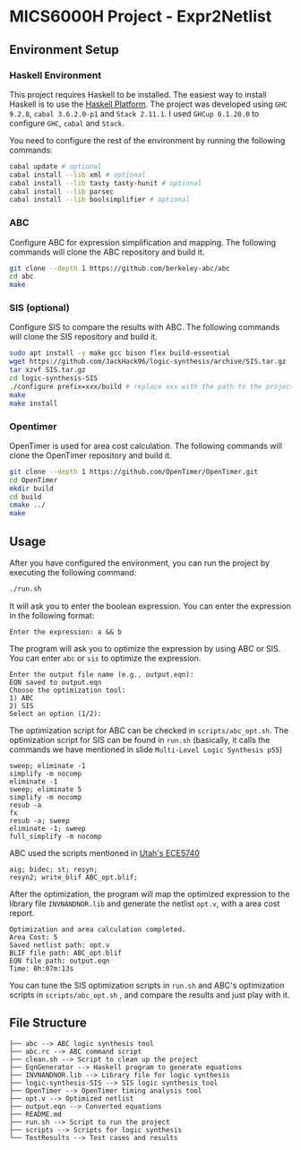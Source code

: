# MICS6000H Project - Expr2Netlist

## Environment Setup

### Haskell Environment

This project requires Haskell to be installed. The easiest way to install Haskell is to use the [Haskell Platform](https://www.haskell.org/downloads/). The project was developed using `GHC 9.2.8`, `cabal 3.6.2.0-p1` and `Stack 2.11.1`. I used `GHCup 0.1.20.0` to configure `GHC`, `cabal` and `Stack`.

You need to configure the rest of the environment by running the following commands:

```bash
cabal update # optional
cabal install --lib xml # optional
cabal install --lib tasty tasty-hunit # optional
cabal install --lib parsec
cabal install --lib boolsimplifier # optional
```

### ABC

Configure ABC for expression simplification and mapping. The following commands will clone the ABC repository and build it.

```bash
git clone --depth 1 https://github.com/berkeley-abc/abc
cd abc
make
```

### SIS (optional)

Configure SIS to compare the results with ABC. The following commands will clone the SIS repository and build it.

```bash
sudo apt install -y make gcc bison flex build-essential
wget https://github.com/JackHack96/logic-synthesis/archive/SIS.tar.gz
tar xzvf SIS.tar.gz
cd logic-synthesis-SIS
./configure prefix=xxx/build # replace xxx with the path to the project directory
make
make install
```

### Opentimer

OpenTimer is used for area cost calculation. The following commands will clone the OpenTimer repository and build it.

```bash
git clone --depth 1 https://github.com/OpenTimer/OpenTimer.git
cd OpenTimer
mkdir build
cd build
cmake ../
make 
```


## Usage

After you have configured the environment, you can run the project by executing the following command:

```bash
./run.sh
```

It will ask you to enter the boolean expression. You can enter the expression in the following format:

```
Enter the expression: a && b
```

The program will ask you to optimize the expression by using ABC or SIS. You can enter `abc` or `sis` to optimize the expression. 

```
Enter the output file name (e.g., output.eqn):
EQN saved to output.eqn
Choose the optimization tool:
1) ABC
2) SIS
Select an option (1/2): 
```

The optimization script for ABC can be checked in `scripts/abc_opt.sh`. The optimization script for SIS can be found in `run.sh` (basically, it calls the commands we have mentioned in slide `Multi-Level Logic Synthesis p55`)

```
sweep; eliminate -1
simplify -m nocomp
eliminate -1
sweep; eliminate 5 
simplify -m nocomp
resub -a
fx
resub -a; sweep
eliminate -1; sweep
full_simplify -m nocomp
```

ABC used the scripts mentioned in [Utah's ECE5740](https://my.ece.utah.edu/~kalla/ECE5740/hw5.pdf)

```
aig; bidec; st; resyn;
resyn2; write_blif ABC_opt.blif;
```

After the optimization, the program will map the optimized expression to the library file `INVNANDNOR.lib` and generate the netlist `opt.v`, with a area cost report.

```
Optimization and area calculation completed.
Area Cost: 5
Saved netlist path: opt.v
BLIF file path: ABC_opt.blif
EQN file path: output.eqn
Time: 0h:07m:13s   
```

You can tune the SIS optimization scripts in `run.sh` and ABC's optimization scripts in `scripts/abc_opt.sh` , and compare the results and just play with it.


## File Structure

```
├── abc --> ABC logic synthesis tool
├── abc.rc --> ABC command script
├── clean.sh --> Script to clean up the project
├── EqnGenerator --> Haskell program to generate equations
├── INVNANDNOR.lib --> Library file for logic synthesis
├── logic-synthesis-SIS --> SIS logic synthesis tool
├── OpenTimer --> OpenTimer timing analysis tool
├── opt.v --> Optimized netlist
├── output.eqn --> Converted equations
├── README.md
├── run.sh --> Script to run the project
├── scripts --> Scripts for logic synthesis
└── TestResults --> Test cases and results
```
